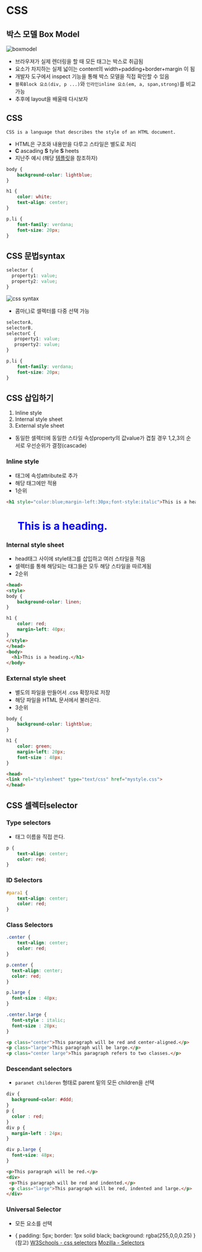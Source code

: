 CSS
===
박스 모델 Box Model
----
![boxmodel](https://cloud.githubusercontent.com/assets/253408/18385546/432eee7e-76cc-11e6-882b-0fee9fa5cf0d.png)

- 브라우져가 실제 렌더링을 할 때 모든 태그는 박스로 취급됨
- 요소가 차지하는 실제 넓이는 content의 width+padding+border+margin 이 됨
- 개발자 도구에서 inspect 기능을 통해 박스 모델을 직접 확인할 수 있음
 - `블록Block 요소(div, p ...)`와 `인라인inline 요소(em, a, span,strong)`를 비교 가능
- 추후에 layout을 배울때 다시보자

CSS
---
`CSS is a language that describes the style of an HTML document.`

- HTML은 구조와 내용만을 다루고 스타일은 별도로 처리
-  **C** ascading  **S** tyle  **S** heets
- 지난주 
예시 (해당 [템플릿](./resource/index.html)을 참조하자)

```css
body {
    background-color: lightblue;
}

h1 {
    color: white;
    text-align: center;
}

p,li {
    font-family: verdana;
    font-size: 20px;
}
```

CSS 문법syntax
---

```css
selector {
  property1: value;
  property2: value;
}
```
![css syntax](http://www.w3schools.com/css/selector.gif)


- 콤마(,)로 셀렉터를 다중 선택 가능
```css
selectorA,
selectorB,
selectorC {
   property1: value;
   property2: value;
}
```

```css
p,li {
    font-family: verdana;
    font-size: 20px;
}
```

CSS 삽입하기
---
1. Inline style
2. Internal style sheet
3. External style sheet

- 동일한 셀렉터에 동일한 스타일 속성property의 값value가 겹칠 경우 1,2,3의 순서로 우선순위가 결정(cascade)

### Inline style
- 태그에 속성attribute로 추가
- 해당 태그에만 적용
- 1순위

```html
<h1 style="color:blue;margin-left:30px;font-style:italic">This is a heading.</h1>
```
<h1 style="color:blue;margin-left:30px;">This is a heading.</h1>

### Internal style sheet
- head태그 사이에 style태그를 삽입하고 여러 스타일을 적음
- 셀렉터를 통해 해당되는 태그들은 모두 해당 스타일을 따르게됨
- 2순위

```html
<head>
<style>
body {
    background-color: linen;
}

h1 {
    color: red;
    margin-left: 40px;
}
</style>
</head>
<body>
  <h1>This is a heading.</h1>
</body>
```

### External style sheet
- 별도의 파일을 만들어서 .css 확장자로 저장
- 해당 파일을 HTML 문서에서 불러온다.
- 3순위

```css
body {
    background-color: lightblue;
}

h1 {
    color: green;
    margin-left: 20px;
    font-size : 48px;
}
```

```html
<head>
<link rel="stylesheet" type="text/css" href="mystyle.css">
</head>
```



CSS 셀렉터selector
---
### Type selectors
- 태그 이름을 직접 쓴다.
```css
p {
    text-align: center;
    color: red;
}
```

### ID Selectors
```css
#para1 {
    text-align: center;
    color: red;
}
```

### Class Selectors
```css
.center {
    text-align: center;
    color: red;
}

p.center {
  text-align: center;
  color: red;
}

p.large {
  font-size : 48px;
}

.center.large {
  font-style : italic;
  font-size : 28px;
}

```

```html
<p class="center">This paragraph will be red and center-aligned.</p>
<p class="large">This paragraph will be large.</p>
<p class="center large">This paragraph refers to two classes.</p>
```

### Descendant selectors
- `paranet childeren` 형태로 parent 밑의 모든 children을 선택
```css
div {
  background-color: #ddd;
}
p {
  color : red;
}
div p {
  margin-left : 24px;
}

div p.large {
  font-size: 48px;
}

```

```html
<p>This paragraph will be red.</p>
<div>
 <p>This paragraph will be red and indented.</p>
 <p class="large">This paragraph will be red, indented and large.</p>
</div>
```

### Universal Selector
- 모든 요소를 선택 
* {
  padding: 5px;
  border: 1px solid black;
  background: rgba(255,0,0,0.25)
}
(참고)
[W3Schools - css selectors](http://www.w3schools.com/cssref/css_selectors.asp)
[Mozilla - Selectors](https://developer.mozilla.org/en/docs/Web/Guide/CSS/Getting_started/Selectors)

